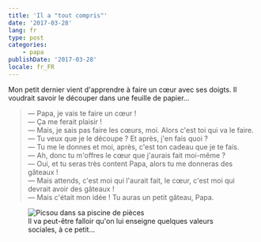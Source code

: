 ```yaml
---
title: 'Il a "tout compris"'
date: '2017-03-28'
lang: fr
type: post
categories:
    - papa
publishDate: '2017-03-28'
locale: fr_FR
---
```


Mon petit dernier vient d'apprendre à faire un cœur avec ses doigts. Il voudrait savoir le découper dans une feuille de papier…

<!-- more -->

> — Papa, je vais te faire un cœur !  
> — Ça me ferait plaisir !  
> — Mais, je sais pas faire les cœurs, moi. Alors c'est toi qui va le faire.  
> — Tu veux que je le découpe ? Et après, j'en fais quoi ?  
> — Tu me le donnes et moi, après, c'est ton cadeau que je te fais.  
> — Ah, donc tu m'offres le cœur que j'aurais fait moi-même ?  
> — Oui, et tu seras très content Papa, alors tu me donneras des gâteaux !  
> — Mais attends, c'est moi qui l'aurait fait, le cœur, c'est moi qui devrait avoir des gâteaux !  
> — Mais c'était mon idée ! Tu auras un petit gâteau, Papa.


<figure>
  <img src="{{ page.url }}picsou.gif" alt="Picsou dans sa piscine de pièces"/>
  <figcaption>Il va peut-être falloir qu'on lui enseigne quelques valeurs sociales, à ce petit…</figcaption>
</figure>
